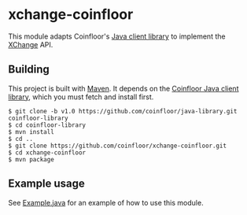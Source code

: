 # xchange-coinfloor

This module adapts Coinfloor's [Java client library][java-library] to implement the [XChange][] API.

[java-library]: https://github.com/coinfloor/java-library
[XChange]: http://knowm.org/open-source/xchange/

## Building

This project is built with [Maven][]. It depends on the [Coinfloor Java client library][java-library], which you must fetch and install first.

```
$ git clone -b v1.0 https://github.com/coinfloor/java-library.git coinfloor-library
$ cd coinfloor-library
$ mvn install
$ cd ..
$ git clone https://github.com/coinfloor/xchange-coinfloor.git
$ cd xchange-coinfloor
$ mvn package
```

[Maven]: https://maven.apache.org/

## Example usage

See [Example.java][] for an example of how to use this module.

[Example.java]: https://github.com/coinfloor/xchange-coinfloor/blob/master/src/test/java/uk/co/coinfloor/xchange/Example.java

